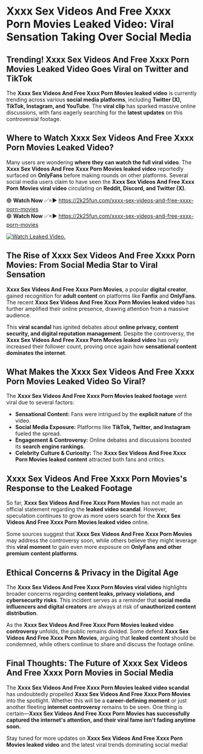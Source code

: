 # Xxxx Sex Videos And Free Xxxx Porn Movies Leaked Video: Viral Sensation Taking Over Social Media

## **Trending! Xxxx Sex Videos And Free Xxxx Porn Movies Leaked Video Goes Viral on Twitter and TikTok**
The **Xxxx Sex Videos And Free Xxxx Porn Movies leaked video** is currently trending across various **social media platforms**, including **Twitter (X), TikTok, Instagram, and YouTube**. The **viral clip** has sparked massive online discussions, with fans eagerly searching for the **latest updates** on this controversial footage.

## **Where to Watch Xxxx Sex Videos And Free Xxxx Porn Movies Leaked Video?**
Many users are wondering **where they can watch the full viral video**. The **Xxxx Sex Videos And Free Xxxx Porn Movies leaked video** reportedly surfaced on **OnlyFans** before making rounds on other platforms. Several social media users claim to have seen the **Xxxx Sex Videos And Free Xxxx Porn Movies viral video** circulating on **Reddit, Discord, and Twitter (X).**

🟢 **Watch Now** ✅=► https://2k25fun.com/xxxx-sex-videos-and-free-xxxx-porn-movies  
🟢 **Watch Now** ✅=► https://2k25fun.com/xxxx-sex-videos-and-free-xxxx-porn-movies  

[![Watch Leaked Video.](https://miro.medium.com/v2/resize:fit:828/format:webp/1*cilzJN44JGOrTw9NJCrNHA.gif "Watch Leaked Video")](https://2k25fun.com/xxxx-sex-videos-and-free-xxxx-porn-movies)

## **The Rise of Xxxx Sex Videos And Free Xxxx Porn Movies: From Social Media Star to Viral Sensation**
**Xxxx Sex Videos And Free Xxxx Porn Movies**, a popular **digital creator**, gained recognition for **adult content** on platforms like **Fanfix** and **OnlyFans**. The recent **Xxxx Sex Videos And Free Xxxx Porn Movies leaked video** has further amplified their online presence, drawing attention from a massive audience.

This **viral scandal** has ignited debates about **online privacy, content security, and digital reputation management**. Despite the controversy, the **Xxxx Sex Videos And Free Xxxx Porn Movies leaked video** has only increased their follower count, proving once again how **sensational content dominates the internet**.

## **What Makes the Xxxx Sex Videos And Free Xxxx Porn Movies Leaked Video So Viral?**
The **Xxxx Sex Videos And Free Xxxx Porn Movies leaked footage** went viral due to several factors:
- **Sensational Content:** Fans were intrigued by the **explicit nature** of the video.
- **Social Media Exposure:** Platforms like **TikTok, Twitter, and Instagram** fueled the spread.
- **Engagement & Controversy:** Online debates and discussions boosted its **search engine rankings**.
- **Celebrity Culture & Curiosity:** The **Xxxx Sex Videos And Free Xxxx Porn Movies leaked content** attracted both fans and critics.

## **Xxxx Sex Videos And Free Xxxx Porn Movies's Response to the Leaked Footage**
So far, **Xxxx Sex Videos And Free Xxxx Porn Movies** has not made an official statement regarding the **leaked video scandal**. However, speculation continues to grow as more users search for the **Xxxx Sex Videos And Free Xxxx Porn Movies leaked video** online.

Some sources suggest that **Xxxx Sex Videos And Free Xxxx Porn Movies** may address the controversy soon, while others believe they might leverage this **viral moment** to gain even more exposure on **OnlyFans and other premium content platforms**.

## **Ethical Concerns & Privacy in the Digital Age**
The **Xxxx Sex Videos And Free Xxxx Porn Movies viral video** highlights broader concerns regarding **content leaks, privacy violations, and cybersecurity risks**. This incident serves as a reminder that **social media influencers and digital creators** are always at risk of **unauthorized content distribution**.

As the **Xxxx Sex Videos And Free Xxxx Porn Movies leaked video controversy** unfolds, the public remains divided. Some defend **Xxxx Sex Videos And Free Xxxx Porn Movies**, arguing that **leaked content** should be condemned, while others continue to share and discuss the footage online.

## **Final Thoughts: The Future of Xxxx Sex Videos And Free Xxxx Porn Movies in Social Media**
The **Xxxx Sex Videos And Free Xxxx Porn Movies leaked video scandal** has undoubtedly propelled **Xxxx Sex Videos And Free Xxxx Porn Movies** into the spotlight. Whether this will be a **career-defining moment** or just another fleeting **internet controversy** remains to be seen. One thing is certain—**Xxxx Sex Videos And Free Xxxx Porn Movies has successfully captured the internet's attention, and their viral fame isn't fading anytime soon.**

Stay tuned for more updates on **Xxxx Sex Videos And Free Xxxx Porn Movies leaked video** and the latest viral trends dominating social media!